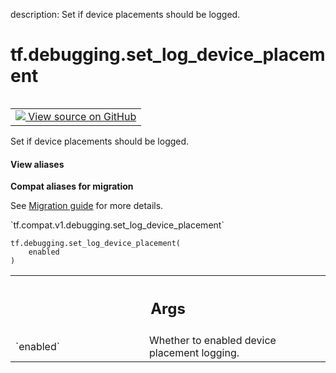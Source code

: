 description: Set if device placements should be logged.

<div itemscope itemtype="http://developers.google.com/ReferenceObject">
<meta itemprop="name" content="tf.debugging.set_log_device_placement" />
<meta itemprop="path" content="Stable" />
</div>

# tf.debugging.set_log_device_placement

<!-- Insert buttons and diff -->

<table class="tfo-notebook-buttons tfo-api nocontent" align="left">
<td>
  <a target="_blank" href="https://github.com/tensorflow/tensorflow/blob/r2.2/tensorflow/python/eager/context.py#L1934-L1941">
    <img src="https://www.tensorflow.org/images/GitHub-Mark-32px.png" />
    View source on GitHub
  </a>
</td>
</table>



Set if device placements should be logged.

<section class="expandable">
  <h4 class="showalways">View aliases</h4>
  <p>
<b>Compat aliases for migration</b>
<p>See
<a href="https://www.tensorflow.org/guide/migrate">Migration guide</a> for
more details.</p>
<p>`tf.compat.v1.debugging.set_log_device_placement`</p>
</p>
</section>

<pre class="devsite-click-to-copy prettyprint lang-py tfo-signature-link">
<code>tf.debugging.set_log_device_placement(
    enabled
)
</code></pre>



<!-- Placeholder for "Used in" -->


<!-- Tabular view -->
 <table class="responsive fixed orange">
<colgroup><col width="214px"><col></colgroup>
<tr><th colspan="2"><h2 class="add-link">Args</h2></th></tr>

<tr>
<td>
`enabled`
</td>
<td>
Whether to enabled device placement logging.
</td>
</tr>
</table>

